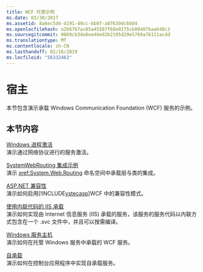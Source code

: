 ```yaml
---
title: WCF 托管示例
ms.date: 03/30/2017
ms.assetid: 8a6ec5d4-d191-49cc-bb0f-a07639dc60d4
ms.openlocfilehash: a2b6767ac85a45587f68e0175cb80487baa640c3
ms.sourcegitcommit: 0069cb3de8eed4e92b2195d29e5769a76111acdd
ms.translationtype: MT
ms.contentlocale: zh-CN
ms.lasthandoff: 02/16/2019
ms.locfileid: "56332463"
---
```

# <a name="hosting"></a>宿主
本节包含演示承载 Windows Communication Foundation (WCF) 服务的示例。  
  
## <a name="in-this-section"></a>本节内容  
 [Windows 进程激活](../../../../docs/framework/wcf/samples/windows-process-activation.md)  
 演示通过网络协议进行的服务激活。  
  
 [SystemWebRouting 集成示例](../../../../docs/framework/wcf/samples/systemwebrouting-integration-sample.md)  
 演示 <xref:System.Web.Routing> 命名空间中承载层与类的集成。  
  
 [ASP.NET 兼容性](../../../../docs/framework/wcf/samples/aspnet-compatibility.md)  
 演示如何启用[!INCLUDE[vstecasp](../../../../includes/vstecasp-md.md)]WCF 中的兼容性模式。  
  
 [使用内联代码的 IIS 承载](../../../../docs/framework/wcf/samples/iis-hosting-using-inline-code.md)  
 演示如何实现由 Internet 信息服务 (IIS) 承载的服务，该服务的服务代码以内联方式包含在一个 .svc 文件中，并且可以按需编译。  
  
 [Windows 服务主机](../../../../docs/framework/wcf/samples/windows-service-host.md)  
 演示如何在托管 Windows 服务中承载的 WCF 服务。  
  
 [自承载](../../../../docs/framework/wcf/samples/self-host.md)  
 演示如何在控制台应用程序中实现自承载服务。
